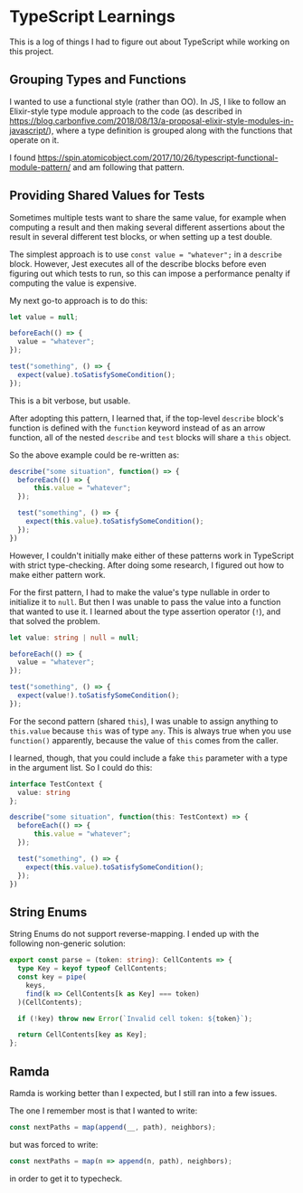 # TypeScript Learnings

This is a log of things I had to figure out about TypeScript while working on
this project.

## Grouping Types and Functions

I wanted to use a functional style (rather than OO). In JS, I like to follow an
Elixir-style type module approach to the code (as described in
https://blog.carbonfive.com/2018/08/13/a-proposal-elixir-style-modules-in-javascript/),
where a type definition is grouped along with the functions that operate on it.

I found
https://spin.atomicobject.com/2017/10/26/typescript-functional-module-pattern/
and am following that pattern.

## Providing Shared Values for Tests

Sometimes multiple tests want to share the same value, for example when
computing a result and then making several different assertions about the result
in several different test blocks, or when setting up a test double.

The simplest approach is to use `const value = "whatever";` in a `describe`
block. However, Jest executes all of the describe blocks before even figuring
out which tests to run, so this can impose a performance penalty if computing
the value is expensive.

My next go-to approach is to do this:

```js
let value = null;

beforeEach(() => {
  value = "whatever";
});

test("something", () => {
  expect(value).toSatisfySomeCondition();
});
```

This is a bit verbose, but usable.

After adopting this pattern, I learned that, if the top-level `describe` block's
function is defined with the `function` keyword instead of as an arrow function,
all of the nested `describe` and `test` blocks will share a `this` object.

So the above example could be re-written as:

```js
describe("some situation", function() => {
  beforeEach(() => {
      this.value = "whatever";
  });

  test("something", () => {
    expect(this.value).toSatisfySomeCondition();
  });
})
```

However, I couldn't initially make either of these patterns work in TypeScript
with strict type-checking. After doing some research, I figured out how to make
either pattern work.

For the first pattern, I had to make the value's type nullable in order to
initialize it to `null`. But then I was unable to pass the value into a function
that wanted to use it. I learned about the type assertion operator (`!`), and
that solved the problem.

```ts
let value: string | null = null;

beforeEach(() => {
  value = "whatever";
});

test("something", () => {
  expect(value!).toSatisfySomeCondition();
});
```

For the second pattern (shared `this`), I was unable to assign anything to
`this.value` because `this` was of type `any`. This is always true when you use
`function()` apparently, because the value of `this` comes from the caller.

I learned, though, that you could include a fake `this` parameter with a type in
the argument list. So I could do this:

```ts
interface TestContext {
  value: string
};

describe("some situation", function(this: TestContext) => {
  beforeEach(() => {
      this.value = "whatever";
  });

  test("something", () => {
    expect(this.value).toSatisfySomeCondition();
  });
})
```

## String Enums

String Enums do not support reverse-mapping. I ended up with the following
non-generic solution:

```ts
export const parse = (token: string): CellContents => {
  type Key = keyof typeof CellContents;
  const key = pipe(
    keys,
    find(k => CellContents[k as Key] === token)
  )(CellContents);

  if (!key) throw new Error(`Invalid cell token: ${token}`);

  return CellContents[key as Key];
};
```

## Ramda

Ramda is working better than I expected, but I still ran into a few issues.

The one I remember most is that I wanted to write:

```ts
const nextPaths = map(append(__, path), neighbors);
```

but was forced to write:

```ts
const nextPaths = map(n => append(n, path), neighbors);
```

in order to get it to typecheck.
